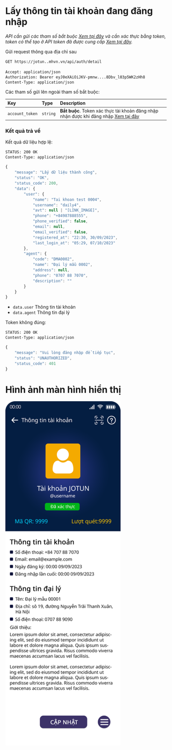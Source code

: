 # Lấy thông tin tài khoản đang đăng nhập

_API cần gửi các tham số bắt buộc [Xem tại đây](README.md) và cần xác thực bằng token, token có thể tạo ở API token đã được cung cấp [Xem tại đây](token-access.md)._

 Gửi request thông qua địa chỉ sau
 ```http
GET https://jotun..mhvn.vn/api/auth/detail

Accept: application/json
Authorization: Bearer eyJ0eXAiOiJKV-pmnw....8Dbv_l03p5WK2zHh8
Content-Type: application/json
```

Các tham số gửi lên ngoài tham số bắt buộc:

| Key | Type | Description |
| :--- | :--- | :--- |
| `account_token` | `string` | **Bắt buộc**. Token xác thực tài khoản đăng nhập nhận được khi đăng nhập [Xem tại đây](login.md) |

### Kết quả trả về
Kết quả dữ liệu hợp lệ:
```http
STATUS: 200 OK
Content-Type: application/json
```
```javascript
{
    "message": "Lấy dữ liệu thành công",
    "status": "OK",
    "status_code": 200,
    "data": {
        "user": {
            "name": "Tai khoan test 0004",
            "username": "daily4",
            "avt": null | "[LINK_IMAGE]",
            "phone": "+84987888555",
            "phone_verified": false,
            "email": null,
            "email_verified": false,
            "registered_at": "22:30, 30/09/2023",
            "last_login_at": "05:29, 07/10/2023"
        },
        "agent": {
            "code": "DMA0002",
            "name": "Đại lý mẫu 0002",
            "address": null,
            "phone": "0707 88 7070",
            "description": ""
        }
    }
}
```

- `data.user` Thông tin tài khoản
- `data.agent` Thông tin đại lý

Token không đúng:
 ```http
STATUS: 200 OK
Content-Type: application/json
```
```javascript
{
    "message": "Vui lòng đăng nhập để tiếp tục",
    "status": "UNAUTHORIZED",
    "status_code": 401
}
```

# Hình ảnh màn hình hiển thị
<img src="images/jotun_user_1242x2688.png" width="360">
